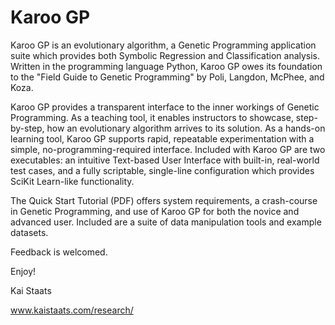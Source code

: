 # Karoo GP

Karoo GP is an evolutionary algorithm, a Genetic Programming application suite which provides both Symbolic Regression 
and Classification analysis. Written in the programming language Python, Karoo GP owes its foundation to the "Field 
Guide to Genetic Programming" by Poli, Langdon, McPhee, and Koza.

Karoo GP provides a transparent interface to the inner workings of Genetic Programming. As a teaching tool, it enables 
instructors to showcase, step-by-step, how an evolutionary algorithm arrives to its solution. As a hands-on learning 
tool, Karoo GP supports rapid, repeatable experimentation with a simple, no-programming-required interface. Included 
with Karoo GP are two executables: an intuitive Text-based User Interface with built-in, real-world test cases, and a 
fully scriptable, single-line configuration which provides SciKit Learn-like functionality.

The Quick Start Tutorial (PDF) offers system requirements, a crash-course in Genetic Programming, and use of Karoo GP
for both the novice and advanced user. Included are a suite of data manipulation tools and example datasets.

Feedback is welcomed.

Enjoy!

Kai Staats

www.kaistaats.com/research/
